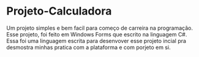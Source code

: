 # Projeto-Calculadora
Um projeto simples e bem facil para começo de carreira na programação.
Esse projeto, foi feito em Windows Forms que escrito na linguagem C#. Essa foi uma linguagem escrita para desenvover esse projeto incial pra desmostra minhas pratica com a plataforma e com porjeto em si.
